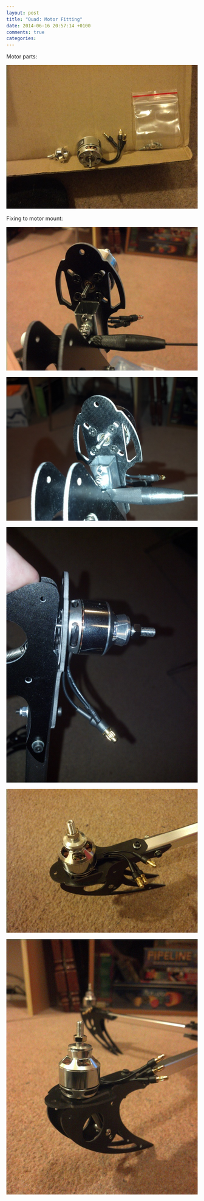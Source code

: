 ```yaml
---
layout: post
title: "Quad: Motor Fitting"
date: 2014-06-16 20:57:14 +0100
comments: true
categories: 
---
```


Motor parts:

![](/quadcopter/20.jpg)

Fixing to motor mount:

![](/quadcopter/21.jpg)

![](/quadcopter/22.jpg)

![](/quadcopter/23.jpg)

![](/quadcopter/24.jpg)

![](/quadcopter/25.jpg)
